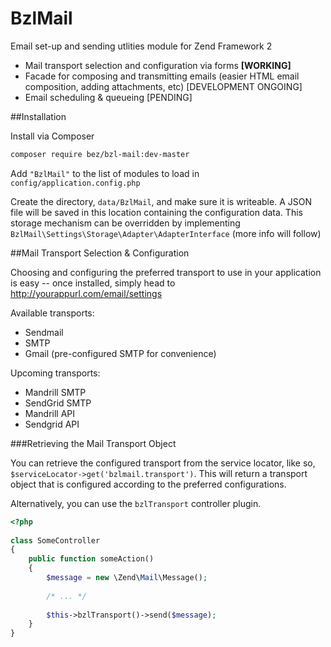 BzlMail
========

Email set-up and sending utlities module for Zend Framework 2

* Mail transport selection and configuration via forms **[WORKING]**
* Facade for composing and transmitting emails (easier HTML email composition, adding attachments, etc) [DEVELOPMENT ONGOING]
* Email scheduling & queueing [PENDING]

##Installation

Install via Composer 
```sh
composer require bez/bzl-mail:dev-master
```
Add `"BzlMail"` to the list of modules to load in `config/application.config.php`

Create the directory, `data/BzlMail`, and make sure it is writeable. A JSON file will be saved in this location containing the configuration data. This storage mechanism can be overridden by implementing `BzlMail\Settings\Storage\Adapter\AdapterInterface` (more info will follow)

##Mail Transport Selection & Configuration

Choosing and configuring the preferred transport to use in your application is easy -- once installed, simply head to http://yourappurl.com/email/settings

Available transports:

+ Sendmail
+ SMTP
+ Gmail (pre-configured SMTP for convenience)

Upcoming transports:

+ Mandrill SMTP
+ SendGrid SMTP
+ Mandrill API
+ Sendgrid API

###Retrieving the Mail Transport Object

You can retrieve the configured transport from the service locator, like so, `$serviceLocator->get('bzlmail.transport')`. This will return a transport object that is configured according to the preferred configurations.

Alternatively, you can use the `bzlTransport` controller plugin.

```php
<?php
    
class SomeController
{
    public function someAction()
    {
        $message = new \Zend\Mail\Message();
  
        /* ... */
  
        $this->bzlTransport()->send($message);
    }
}
```
